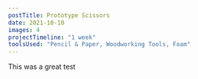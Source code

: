 ```yaml
---
postTitle: Prototype Scissors
date: 2021-10-10
images: 4
projectTimeline: "1 week"
toolsUsed: "Pencil & Paper, Woodworking Tools, Foam"
---
```


This was a great test
